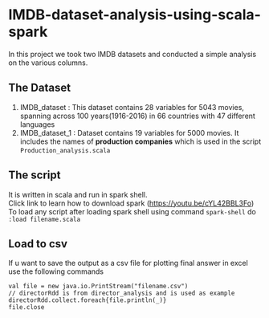 # IMDB-dataset-analysis-using-scala-spark
In this project we took two IMDB datasets and conducted a simple analysis on the various columns.

## The Dataset
1) IMDB_dataset : This dataset contains 28 variables for 5043 movies, spanning across 100 years(1916-2016)  in 66 countries with 47 different languages 
2) IMDB_dataset_1 : Dataset contains 19 variables for 5000 movies. It includes the names of **production companies** which is used in the script `Production_analysis.scala` 

## The script
It is written in scala and run in spark shell. <br/>
Click link to learn how to download spark (https://youtu.be/cYL42BBL3Fo)<br/>
To load any script after loading spark shell using command `spark-shell` do `:load filename.scala`

## Load to csv
If u want to save the output as a csv file for plotting final answer in excel use the following commands 
```
val file = new java.io.PrintStream("filename.csv")
// directorRdd is from director_analysis and is used as example
directorRdd.collect.foreach{file.println(_)}
file.close
```
